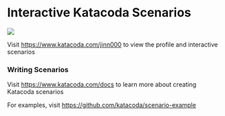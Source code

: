 # Interactive Katacoda Scenarios

[![](http://shields.katacoda.com/katacoda/jinn000/count.svg)](https://www.katacoda.com/jinn000 "Get your profile on Katacoda.com")

Visit https://www.katacoda.com/jinn000 to view the profile and interactive scenarios

### Writing Scenarios
Visit https://www.katacoda.com/docs to learn more about creating Katacoda scenarios

For examples, visit https://github.com/katacoda/scenario-example
